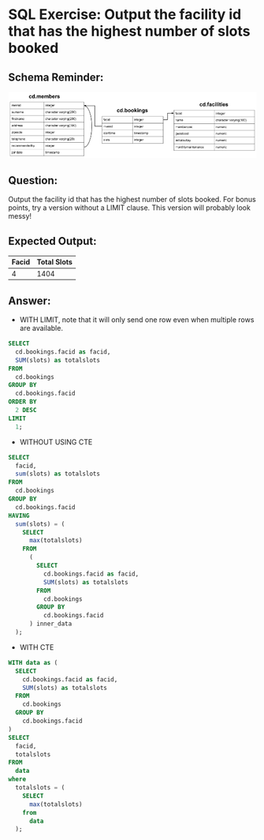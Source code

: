 # SQL Exercise: Output the facility id that has the highest number of slots booked

## Schema Reminder:

![Schema Diagram](../__resources/image.png)

## Question:

Output the facility id that has the highest number of slots booked. For bonus points, try a version without a LIMIT clause. This version will probably look messy!

## Expected Output:

| Facid | Total Slots |
| ----- | ----------- |
| 4     | 1404        |

## Answer:

* WITH LIMIT, note that it will only send one row even when multiple rows are available.
```sql
SELECT
  cd.bookings.facid as facid,
  SUM(slots) as totalslots
FROM
  cd.bookings
GROUP BY
  cd.bookings.facid
ORDER BY
  2 DESC
LIMIT
  1;
```

* WITHOUT USING CTE

```sql
SELECT
  facid,
  sum(slots) as totalslots
FROM
  cd.bookings
GROUP BY
  cd.bookings.facid
HAVING
  sum(slots) = (
    SELECT
      max(totalslots)
    FROM
      (
        SELECT
          cd.bookings.facid as facid,
          SUM(slots) as totalslots
        FROM
          cd.bookings
        GROUP BY
          cd.bookings.facid
      ) inner_data
  );
```

* WITH CTE

```sql
WITH data as (
  SELECT
    cd.bookings.facid as facid,
    SUM(slots) as totalslots
  FROM
    cd.bookings
  GROUP BY
    cd.bookings.facid
)
SELECT
  facid,
  totalslots
FROM
  data
where
  totalslots = (
    SELECT
      max(totalslots)
    from
      data
  );
```